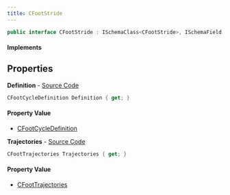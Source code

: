 ```yaml
---
title: CFootStride
---
```


```csharp
public interface CFootStride : ISchemaClass<CFootStride>, ISchemaField, ISchemaClass, INativeHandle
```

#### Implements

## Properties

**Definition** - [Source Code](https://github.com/swiftly-solution/swiftlys2/blob/master/managed/src/SwiftlyS2.Generated/Schemas/Interfaces/CFootStride.cs#L16)

```csharp
CFootCycleDefinition Definition { get; }
```

#### Property Value

- [CFootCycleDefinition](/docs/api/shared/schemadefinitions/cfootcycledefinition)

**Trajectories** - [Source Code](https://github.com/swiftly-solution/swiftlys2/blob/master/managed/src/SwiftlyS2.Generated/Schemas/Interfaces/CFootStride.cs#L18)

```csharp
CFootTrajectories Trajectories { get; }
```

#### Property Value

- [CFootTrajectories](/docs/api/shared/schemadefinitions/cfoottrajectories)

